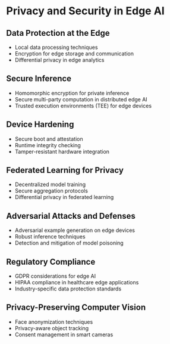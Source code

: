 # Privacy and Security in Edge AI

## Data Protection at the Edge
- Local data processing techniques
- Encryption for edge storage and communication
- Differential privacy in edge analytics

## Secure Inference
- Homomorphic encryption for private inference
- Secure multi-party computation in distributed edge AI
- Trusted execution environments (TEE) for edge devices

## Device Hardening
- Secure boot and attestation
- Runtime integrity checking
- Tamper-resistant hardware integration

## Federated Learning for Privacy
- Decentralized model training
- Secure aggregation protocols
- Differential privacy in federated learning

## Adversarial Attacks and Defenses
- Adversarial example generation on edge devices
- Robust inference techniques
- Detection and mitigation of model poisoning

## Regulatory Compliance
- GDPR considerations for edge AI
- HIPAA compliance in healthcare edge applications
- Industry-specific data protection standards

## Privacy-Preserving Computer Vision
- Face anonymization techniques
- Privacy-aware object tracking
- Consent management in smart cameras

